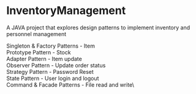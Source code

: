 # InventoryManagement
A JAVA project that explores design patterns to implement inventory and personnel management

Singleton & Factory Patterns - Item\
Prototype Pattern - Stock\
Adapter Pattern - Item update\
Observer Pattern - Update order status\
Strategy Pattern - Password Reset\
State Pattern - User login and logout\
Command & Facade Patterns - File read and write\
